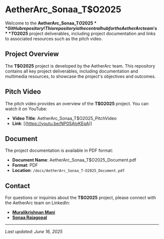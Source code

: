 # AetherArc_Sonaa_T$O2025

Welcome to the **AetherArc_Sonaa_T$O2025** GitHub repository! This repository is the central hub for the AetherArc team's **T$O2025** project deliverables, including project documentation and links to associated resources such as the pitch video.

## Project Overview

The **T$O2025** project is developed by the AetherArc team. This repository contains all key project deliverables, including documentation and multimedia resources, to showcase the project's objectives and outcomes.

## Pitch Video

The pitch video provides an overview of the **T$O2025** project. You can watch it on YouTube:

- **Video Title**: AetherArc_Sonaa_T$O2025_PitchVideo 
- **Link**: [(https://youtu.be/NP0SAlyKEpA)]

## Document

The project documentation is available in PDF format:

- **Document Name**: AetherArc_Sonaa_T$O2025_Document.pdf
- **Format**: PDF  
- **Location**:  `/docs/AetherArc_Sonaa_T-O2025_Document.pdf`

## Contact

For questions or inquiries about the **T$O2025** project, please connect with the AetherArc team on LinkedIn:  
- [**Muralikrishnan Mani**](https://www.linkedin.com/in/muralikrishnanmani)  
- [**Sonaa Rajagopal**](https://www.linkedin.com/in/sonaa-rajagopal-893480250)
---

*Last updated: June 16, 2025*
